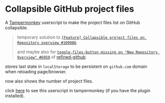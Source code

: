 # Collapsible GitHub project files

A [Tampermonkey](https://www.tampermonkey.net/ "official tampermonkey website") userscript to make the project files list on GitHub collapsible.

>
> temporary solution to [`[Feature] Collapsible project files on Repository overview #109986`](https://github.com/orgs/community/discussions/109986 "open GitHub/community discussion 109986").
>
> and maybe also for [`toggle-files-button missing on "New Repository Overview" #6959`](https://github.com/refined-github/refined-github/issues/6959 "open GitHub/refined-github issue 6959") of [refined-github](https://github.com/refined-github/refined-github "GitHub: refined-github/refined-github").
>

stores last state in `localStorage` to be persistent on `github.com` domain when reloading page/browser.

now also shows the number of project files.

click [here](https://github.com/MAZ01001/CollapsibleGitHubProjectFiles/raw/main/github_collapse.user.js "GitHub raw URL to github_collapse.user.js file") to see this userscript in tampermonkey (if you have the plugin installed).

